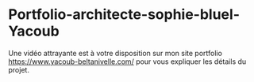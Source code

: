 # Portfolio-architecte-sophie-bluel-Yacoub

Une vidéo attrayante est à votre disposition sur mon site portfolio https://www.yacoub-beltanivelle.com/ pour vous expliquer les détails du projet.
